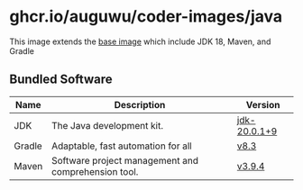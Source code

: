 # ghcr.io/auguwu/coder-images/java
This image extends the [base image](https://github.com/auguwu/coder-images/pkgs/container/coder-images%2Fbase) which include JDK 18, Maven, and Gradle

## Bundled Software
| Name   | Description                                         | Version                          |
| ------ | --------------------------------------------------- | -------------------------------- |
| JDK    | The Java development kit.                           | [jdk-20.0.1+9][temurin-release] |
| Gradle | Adaptable, fast automation for all                  | [v8.3][gradle-release]           |
| Maven  | Software project management and comprehension tool. | [v3.9.4][maven-release]          |

[temurin-release]: https://github.com/adoptium/temurin20-binaries/releases/tag/jdk-20.0.1+9
[gradle-release]:  https://github.com/gradle/gradle/releases/tag/v8.5.0
[maven-release]:   https://github.com/apache/maven/releases/tag/maven-3.9.6
